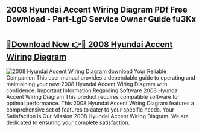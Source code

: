 ## 2008 Hyundai Accent Wiring Diagram PDf Free Download - Part-LgD Service Owner Guide fu3Kx

# <h2><a href="http://dfk88a3.blite.top/?on=2008+Hyundai+Accent+Wiring+Diagram">🔗Download New 👉🔴 2008 Hyundai Accent Wiring Diagram</a></h2>

[![2008 Hyundai Accent Wiring Diagram download](https://i.imgur.com/lujVjoI.png)](http://dfk88a3.blite.top/?on=2008+Hyundai+Accent+Wiring+Diagram)
Your Reliable Companion This user manual provides a dependable guide to operating and maintaining your new 2008 Hyundai Accent Wiring Diagram with confidence. Important Information Regarding Software 2008 Hyundai Accent Wiring Diagram This product requires compatible software for optimal performance. This 2008 Hyundai Accent Wiring Diagram features a comprehensive set of features to cater to your specific needs. Your Satisfaction is Our Mission 2008 Hyundai Accent Wiring Diagram. We are dedicated to ensuring your complete satisfaction.
